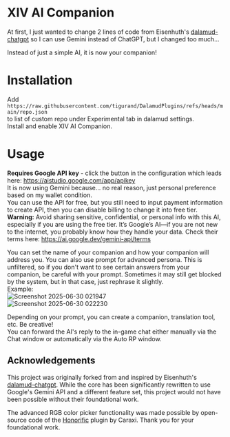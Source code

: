 # XIV AI Companion
At first, I just wanted to change 2 lines of code from Eisenhuth's [dalamud-chatgpt](https://github.com/Eisenhuth/dalamud-chatgpt) so I can use Gemini instead of ChatGPT, but I changed too much...

Instead of just a simple AI, it is now your companion!

# Installation
Add<br />
`https://raw.githubusercontent.com/tigurand/DalamudPlugins/refs/heads/main/repo.json`<br />
to list of custom repo under Experimental tab in dalamud settings.  
Install and enable XIV AI Companion.

# Usage
**Requires Google API key** - click the button in the configuration which leads here: https://aistudio.google.com/app/apikey<br />
It is now using Gemini because... no real reason, just personal preference based on my wallet condition.<br />
You can use the API for free, but you still need to input payment information to create API, then you can disable billing to change it into free tier.<br />
**Warning:** Avoid sharing sensitive, confidential, or personal info with this AI, especially if you are using the free tier. It’s Google’s AI—if you are not new to the internet, you probably know how they handle your data. Check their terms here: https://ai.google.dev/gemini-api/terms

You can set the name of your companion and how your companion will address you. You can also use prompt for advanced persona. This is unfiltered, so if you don't want to see certain answers from your companion, be careful with your prompt. Sometimes it may still get blocked by the system, but in that case, just rephrase it slightly.<br />
Example:<br />
![Screenshot 2025-06-30 021947](https://github.com/user-attachments/assets/359709e7-c171-4289-a808-27923de6d848)<br />
![Screenshot 2025-06-30 022230](https://github.com/user-attachments/assets/f0347382-0899-47bc-9866-3954906ab219)

Depending on your prompt, you can create a companion, translation tool, etc. Be creative!<br />
You can forward the AI's reply to the in-game chat either manually via the Chat window or automatically via the Auto RP window.

## Acknowledgements
This project was originally forked from and inspired by Eisenhuth's [dalamud-chatgpt](https://github.com/Eisenhuth/dalamud-chatgpt). While the core has been significantly rewritten to use Google's Gemini API and a different feature set, this project would not have been possible without their foundational work.

The advanced RGB color picker functionality was made possible by open-source code of the [Honorific](https://github.com/Caraxi/Honorific) plugin by Caraxi. Thank you for your foundational work.
